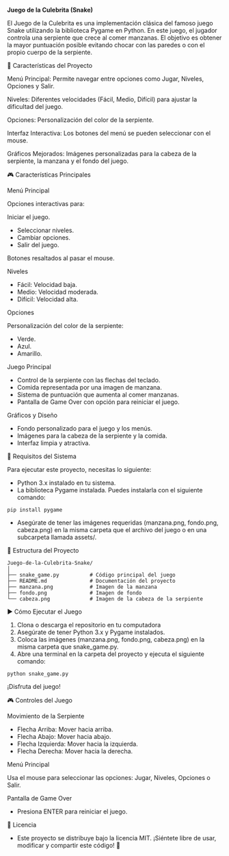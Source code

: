 **Juego de la Culebrita (Snake)**

El Juego de la Culebrita es una implementación clásica del famoso juego Snake utilizando la biblioteca Pygame en Python. En este juego, el jugador controla una serpiente que crece al comer manzanas. El objetivo es obtener la mayor puntuación posible evitando chocar con las paredes o con el propio cuerpo de la serpiente.

📌 Características del Proyecto

Menú Principal: Permite navegar entre opciones como Jugar, Niveles, Opciones y Salir.

Niveles: Diferentes velocidades (Fácil, Medio, Difícil) para ajustar la dificultad del juego.

Opciones: Personalización del color de la serpiente.

Interfaz Interactiva: Los botones del menú se pueden seleccionar con el mouse.

Gráficos Mejorados: Imágenes personalizadas para la cabeza de la serpiente, la manzana y el fondo del juego.

🎮 Características Principales

Menú Principal

Opciones interactivas para:

Iniciar el juego.

- Seleccionar niveles.
- Cambiar opciones.
- Salir del juego.

Botones resaltados al pasar el mouse.

Niveles

- Fácil: Velocidad baja.
- Medio: Velocidad moderada.
- Difícil: Velocidad alta.

Opciones

Personalización del color de la serpiente:

- Verde.
- Azul.
- Amarillo.

Juego Principal

- Control de la serpiente con las flechas del teclado.
- Comida representada por una imagen de manzana.
- Sistema de puntuación que aumenta al comer manzanas.
- Pantalla de Game Over con opción para reiniciar el juego.

Gráficos y Diseño

- Fondo personalizado para el juego y los menús.
- Imágenes para la cabeza de la serpiente y la comida.
- Interfaz limpia y atractiva.

🧰 Requisitos del Sistema

Para ejecutar este proyecto, necesitas lo siguiente:

- Python 3.x instalado en tu sistema.
- La biblioteca Pygame instalada. Puedes instalarla con el siguiente comando:

`pip install pygame`

- Asegúrate de tener las imágenes requeridas (manzana.png, fondo.png, cabeza.png) en la misma carpeta que el archivo del juego o en una subcarpeta llamada assets/.

📂 Estructura del Proyecto
```
Juego-de-la-Culebrita-Snake/
│
├── snake_game.py          # Código principal del juego
├── README.md              # Documentación del proyecto
├── manzana.png            # Imagen de la manzana
├── fondo.png              # Imagen de fondo
└── cabeza.png             # Imagen de la cabeza de la serpiente
```

▶️ Cómo Ejecutar el Juego

1. Clona o descarga el repositorio en tu computadora
2. Asegúrate de tener Python 3.x y Pygame instalados.
3. Coloca las imágenes (manzana.png, fondo.png, cabeza.png) en la misma carpeta que snake_game.py.
4. Abre una terminal en la carpeta del proyecto y ejecuta el siguiente comando:
   
`python snake_game.py`

¡Disfruta del juego!

🎮 Controles del Juego

Movimiento de la Serpiente

- Flecha Arriba: Mover hacia arriba.
- Flecha Abajo: Mover hacia abajo.
- Flecha Izquierda: Mover hacia la izquierda.
- Flecha Derecha: Mover hacia la derecha.

Menú Principal

Usa el mouse para seleccionar las opciones: Jugar, Niveles, Opciones o Salir.

Pantalla de Game Over

- Presiona ENTER para reiniciar el juego.

📃 Licencia

- Este proyecto se distribuye bajo la licencia MIT. ¡Siéntete libre de usar, modificar y compartir este código! 🚀
